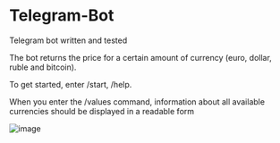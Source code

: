# Telegram-Bot
Telegram bot written and tested

The bot returns the price for a certain amount of currency (euro, dollar, ruble and bitcoin).

To get started, enter /start, /help.

When you enter the /values command, information about all available currencies should be displayed in a readable form

![image](https://user-images.githubusercontent.com/112345960/204144266-fa174bcc-8484-486a-ba7b-96a14dc2893e.png)
